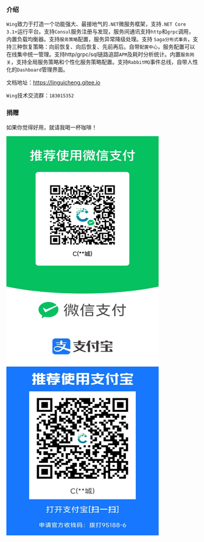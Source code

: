 ### 介绍

`Wing`致力于打造一个功能强大、最接地气的`.NET`微服务框架，支持`.NET Core 3.1+`运行平台。支持`Consul`服务注册与发现，服务间通讯支持`http`和`grpc`调用，内置负载均衡器。支持`服务策略`配置，服务异常降级处理。支持
`Saga分布式事务`，支持三种恢复策略：向前恢复、向后恢复、先前再后。自带`配置中心`，服务配置可以在线集中统一管理。支持http/grpc/sql链路追踪`APM`及耗时分析统计。内置`服务网关`，支持全局服务策略和个性化服务策略配置。支持`RabbitMQ`事件总线，自带人性化的`Dashboard`管理界面。

文档地址：https://linguicheng.gitee.io

`Wing`技术交流群：`183015352`



### 捐赠

如果你觉得好用，就请我喝一杯咖啡！

<div><img src="samples/%E6%8D%90%E8%B5%A0/wechat.jpg" width = "400" height = "500" align=center /></div>

<div><img src="samples/%E6%8D%90%E8%B5%A0/alipay.jpg" width = "400" height = "550" align=center /></div>